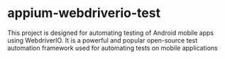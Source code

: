 # appium-webdriverio-test
This project is designed for automating testing of Android mobile apps using WebdriverIO. It is a powerful and popular open-source test automation framework used for automating tests on mobile applications
